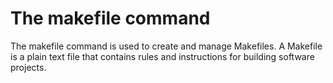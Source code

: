 <Doctype html>
<html lang="eng">
<head>
        <title>makefile</title>
</head>
<body>
        <h1>The makefile command</h1>
        <p>The makefile command is used to create and manage Makefiles. A Makefile is a plain text file that contains rules and instructions for building software projects.</p>
</body>
</html>
